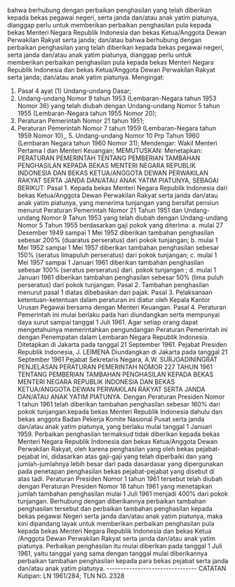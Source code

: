  bahwa berhubung dengan perbaikan penghasilan yang telah diberikan kepada bekas pegawai negeri, serta janda dan/atau anak yatim piatunya, dianggap perlu untuk memberikan perbaikan penghasilan pula kepada bekas Menteri Negara Republik Indonesia dan bekas Ketua/Anggota Dewan Perwakilan Rakyat serta janda; dan/atau bahwa berhubung dengan perbaikan penghasilan yang telah diberikan kepada bekas pegawai negeri, serta janda dan/atau anak yatim piatunya, dianggap perlu untuk memberikan perbaikan penghasilan pula kepada bekas Menteri Negara Republik Indonesia dan bekas Ketua/Anggota Dewan Perwakilan Rakyat serta janda; dan/atau anak yatim piatunya. Mengingat:
1. Pasal 4 ayat (1) Undang-undang Dasar;
2. Undang-undang Nomor 9 tahun 1953 (Lembaran-Negara tahun 1953 Nomor 36) yang telah diubah dengan Undang-undang Nomor 5 tahun 1955 (Lembaran-Negara tahun 1955 Nomor 20);
3. Peraturan Pemerintah Nomor 21 tahun 1951;
4. Peraturan Pemerintah Nomor 7 tahun 1959 (Lembaran-Negara tahun 1959 Nomor 10),, 5. Undang-undang Nomor 10 Prp Tahun 1960 (Lembaran Negara tahun 1960 Nomor 31); Mendengar: Wakil Menteri Pertama I dan Menteri Keuangan;
MEMUTUSKAN:
 Menetapkan: PERATURAN PEMERINTAH TENTANG PEMBERIAN TAMBAHAN PENGHASILAN KEPADA BEKAS MENTERI NEGARA REPUBLIK INDONESIA DAN BEKAS KETUA/ANGGOTA DEWAN PERWAKILAN RAKYAT SERTA JANDA DAN/ATAU ANAK YATIM PIATUNYA, SEBAGAI BERIKUT: Pasal 1. Kepada bekas Menteri Negara Republik Indonesia dari bekas Ketua/Anggota Dewan Perwakilan Rakyat serta janda dan/atau anak yatim piatunya, yang menerima tunjangan yang bersifat pensiun menurut Peraturan Pemerintah Nomor 21 Tahun 1951 dan Undang-undang Nomor 9 Tahun 1953 yang telah diubah dengan Undang-undang Nomor 5 Tahun 1955 berdasarkan gaji pokok yang diterima:
a. mulai 27 Desember 1949 sampai 1 Mei 1952 diberikan tambahan penghasilan sebesar 200% (duaratus perseratus) dari pokok tunjangan;
b. mulai 1 Mei 1952 sampai 1 Mei 1957 diberikan tambahan penghasilan sebesar 150% (seratus limapuluh perseratus) dari pokok tunjangan;
c. mulai 1 Mei 1957 sampai 1 Januari 1961 diberikan tambahan penghasilan sebesar 100% (seratus perseratus) dari. pokok tunjangan ;
d. mulai 1 Januari 1961 diberikan tambahan penghasilan sebesar 50% (lima puluh perseratus) dari pokok tunjangan. Pasal 2. Tambahan penghasilan menurut pasal 1 diatas dibebaskan dari pajak. Pasal 3. Pelaksanaan ketentuan-ketentuan dalam peraturan ini diatur oleh Kepala Kantor Urusan Pegawai bersama dengan Menteri Keuangan. Pasal 4. Peraturan Pemerintah ini mulai berlaku pada hari diundangkan serta mempunyai daya surut sampai tanggal 1 Juli 1961. Agar setiap orang dapat mengetahuinya memerintahkan pengundangan Peraturan Pemerintah ini dengan Penempatan dalam Lembaran Negara Republik Indonesia. Ditetapkan di Jakarta pada tanggal 21 September 1961. Pejabat Presiden Republik Indonesia, J. LEIMENA Diundangkan di Jakarta pada tanggal 21 September 1961 Pejabat Sekretaris Negara, A.W. SURJOADININGRAT PENJELASAN PERATURAN PEMERINTAH NOMOR 227 TAHUN 1961 TENTANG PEMBERIAN TAMBAHAN PENGHASILAN KEPADA BEKAS MENTERI NEGARA REPUBLIK INDONESIA DAN BEKAS KETUA/ANGGOTA DEWAN PERWAKILAN RAKYAT SERTA JANDA DAN/ATAU ANAK YATIM PIATUNYA. Dengan Peraturan Presiden Nomor 1 tahun 1961 telah diberikan tambahan penghasilan sebesar 160% dari pokok tunjangan.kepada bekas Menteri Republik Indonesia dahulu dan bekas anggota Badan Pekerja Komite Nasional Pusat serta janda dan/atau anak yatim piatunya, yang berlaku mulai tanggal 1 Januari 1959. Perbaikan penghasilan termaksud tidak diberikan kepada bekas Menteri Negara Republik Indonesia dan bekas Ketua/Anggota Dewan Perwakilan Rakyat, oleh karena penghasilan yang oleh bekas pejabat-pejabat ini, didasarkan atas gaji-gaji yang telah diperbaiki dan yang jumlah-jumlahnya lebih besar dari pada dasardasar yang dipergunakan pada penetapan penghasilan bekas pejabat-pejabat yang disebut di atas tadi. Peraturan Presiden Nomor 1 tahun 1961 tersebut telah diubah dengan Peraturan Presiden Nomor 16 tahun 1961 yang menetapkan jumlah tambahan penghasilan mulai 1 Juli 1961 menjadi 400% dari pokok tunjangan. Berhubung dengan diberikannya perbaikan tambahan penghasilan tersebut dan perbaikan tambahan penghasilan kepada bekas pegawai Negeri serta janda dan/atau anak yatim piatunya, maka kini dipandang layak untuk memberikan perbaikan penghasilan pula kepada bekas Menteri Negara Republik Indonesia dan bekas Ketua /Anggota Dewan Perwakilan Rakyat serta janda dan/atau anak yatim piatunya. Perbaikan penghasilan itu mulai diberikan pada tanggal 1 Juli 1961, yaitu tanggal yang sama dengan tanggal mulai diberikannya perbaikan tambahan penghasilan kepada para bekas pejabat serta janda dan/atau anak yatim piatunya. -------------------------------- CATATAN Kutipan: LN 1961/284; TLN NO. 2328